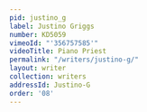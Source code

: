 ```yaml
---
pid: justino_g
label: Justino Griggs
number: KD5059
vimeoId: "'356757585'"
videoTitle: Piano Priest
permalink: "/writers/justino-g/"
layout: writer
collection: writers
addressId: Justino-G
order: '08'
---
```

